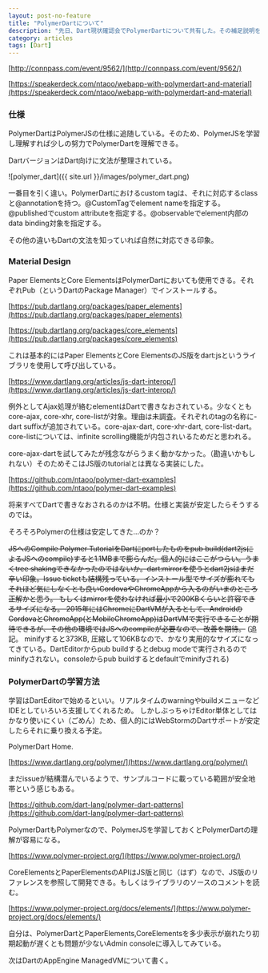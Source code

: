 ```yaml
---
layout: post-no-feature
title: "PolymerDartについて"
description: "先日、Dart現状確認会でPolymerDartについて共有した。その補足説明をここに残す。"
category: articles
tags: [Dart]
---
```


[http://connpass.com/event/9562/](http://connpass.com/event/9562/)

[https://speakerdeck.com/ntaoo/webapp-with-polymerdart-and-material](https://speakerdeck.com/ntaoo/webapp-with-polymerdart-and-material)


### 仕様
 PolymerDartはPolymerJSの仕様に追随している。そのため、PolymerJSを学習し理解すれば少しの努力でPolymerDartを理解できる。

DartバージョンはDart向けに文法が整理されている。

![polymer_dart]({{ site.url }}/images/polymer_dart.png)


一番目を引く違い。PolymerDartにおけるcustom tagは、それに対応するclassと@annotationを持つ。@CustomTagでelement nameを指定する。@publishedでcustom attributeを指定する。@observableでelement内部のdata binding対象を指定する。

その他の違いもDartの文法を知っていれば自然に対応できる印象。




### Material Design

Paper ElementsとCore ElementsはPolymerDartにおいても使用できる。それぞれPub（というDartのPackage Manager）でインストールする。

[https://pub.dartlang.org/packages/paper_elements](https://pub.dartlang.org/packages/paper_elements)

[https://pub.dartlang.org/packages/core_elements](https://pub.dartlang.org/packages/core_elements)

これは基本的にはPaper ElementsとCore ElementsのJS版をdart:jsというライブラリを使用して呼び出している。

[https://www.dartlang.org/articles/js-dart-interop/](https://www.dartlang.org/articles/js-dart-interop/)

例外としてAjax処理が絡むelementはDartで書きなおされている。少なくともcore-ajax, core-xhr, core-listが対象。理由は未調査。それぞれのtagの名称に-dart suffixが追加されている。core-ajax-dart, core-xhr-dart, core-list-dart。core-listについては、infinite scrolling機能が内包されいるためだと思われる。

core-ajax-dartを試してみたが残念ながらうまく動かなかった。（勘違いかもしれない）そのためそこはJS版のtutorialとは異なる実装にした。

[https://github.com/ntaoo/polymer-dart-examples](https://github.com/ntaoo/polymer-dart-examples)


将来すべてDartで書きなおされるのかは不明。仕様と実装が安定したらそうするのでは。

そろそろPolymerの仕様は安定してきた…のか？

<s>JSへのCompile Polymer TutorialをDartにportしたものをpub build(dart2jsによるJSへのcompile)すると1.1MBまで膨らんだ。個人的にはここがつらい。うまくtree shakingできなかったのではないか。dart:mirrorを使うとdart2jsはまだ辛い印象。Issue ticketも結構残っている。インストール型でサイズが膨れてもそれほど気にしなくとも良いCordovaやChromeAppから入るのがいまのところ正解かと思う。
もしくはmirrorを使わなければ最小で200KBくらいと許容できるサイズになる。
2015年にはChromeにDartVMが入るとして、AndroidのCordovaとChromeApp(とMobileChromeApp)はDartVMで実行できることが期待できるが、その他の環境ではJSへのcompileが必要なので、改善を期待。</s>
(追記。 minifyすると373KB, 圧縮して106KBなので、かなり実用的なサイズになってきている。DartEditorからpub buildするとdebug modeで実行されるのでminifyされない。consoleからpub buildするとdefaultでminifyされる)



### PolymerDartの学習方法

学習はDartEditorで始めるといい。リアルタイムのwarningやbuildメニューなどIDEとしていろいろ支援してくれるため。 しかしぶっちゃけEditor単体としてはかなり使いにくい（ごめん）ため、個人的にはWebStormのDartサポートが安定したらそれに乗り換える予定。

PolymerDart Home.

[https://www.dartlang.org/polymer/](https://www.dartlang.org/polymer/)

まだissueが結構潜んでいるようで、サンプルコードに載っている範囲が安全地帯という感じもある。

[https://github.com/dart-lang/polymer-dart-patterns](https://github.com/dart-lang/polymer-dart-patterns)


PolymerDartもPolymerなので、PolymerJSを学習しておくとPolymerDartの理解が容易になる。

[https://www.polymer-project.org/](https://www.polymer-project.org/)

CoreElementsとPaperElementsのAPIはJS版と同じ（はず）なので、JS版のリファレンスを参照して開発できる。もしくはライブラリのソースのコメントを読む。

[https://www.polymer-project.org/docs/elements/](https://www.polymer-project.org/docs/elements/)

自分は、PolymerDartとPaperElements,CoreElementsを多少表示が崩れたり初期起動が遅くとも問題が少ないAdmin consoleに導入してみている。


次はDartのAppEngine ManagedVMについて書く。
